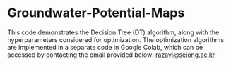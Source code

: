 # Groundwater-Potential-Maps
This code demonstrates the Decision Tree (DT) algorithm, along with the hyperparameters considered for optimization. The optimization algorithms are implemented in a separate code in Google Colab, which can be accessed by contacting the email provided below: razavi@sejong.ac.kr
